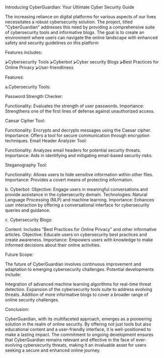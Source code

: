 Introducing CyberGuardian: Your Ultimate Cyber Security Guide

The increasing reliance on digital platforms for various aspects of our lives necessitates a robust cybersecurity solution. The project, titled "CyberGuardian" addresses this need by providing a comprehensive suite of cybersecurity tools and informative blogs. The goal is to create an environment where users can navigate the online landscape with enhanced safety and security guidelines on this platform

Features includes:

⮚Cybersecurity Tools
⮚Cyberbot
⮚Cyber security Blogs
⮚Best Practices for Online Privacy
⮚User-friendliness



Features:

a.Cybersecurity Tools:


Password Strength Checker:

Functionality: Evaluates the strength of user passwords.
Importance: Strengthens one of the first lines of defense against unauthorized access.

Caesar Cipher Tool:

Functionality: Encrypts and decrypts messages using the Caesar cipher.
Importance: Offers a tool for secure communication through encryption techniques.
Email Header Analyzer Tool:

Functionality: Analyzes email headers for potential security threats.
Importance: Aids in identifying and mitigating email-based security risks.


Steganography Tool:

Functionality: Allows users to hide sensitive information within other files.
Importance: Provides a covert means of protecting information.


b. Cyberbot:
Objective: Engage users in meaningful conversations and provide assistance in the cybersecurity domain.
Technologies: Natural Language Processing (NLP) and machine learning.
Importance: Enhances user interaction by offering a conversational interface for cybersecurity queries and guidance.


c. Cybersecurity Blogs:

Content: Includes "Best Practices for Online Privacy" and other informative articles.
Objective: Educate users on cybersecurity best practices and create awareness.
Importance: Empowers users with knowledge to make informed decisions about their online activities.

Future Scope:

The future of CyberGuardian involves continuous improvement and adaptation to emerging cybersecurity challenges. Potential developments include:

Integration of advanced machine learning algorithms for real-time threat detection.
Expansion of the cybersecurity tools suite to address evolving threats.
Addition of more informative blogs to cover a broader range of online security challenges.

Conclusion:

CyberGuardian, with its multifaceted approach, emerges as a pioneering solution in the realm of online security. By offering not just tools but also educational content and a user-friendly interface, it is well-positioned to make a lasting impact. The commitment to ongoing development ensures that CyberGuardian remains relevant and effective in the face of ever-evolving cybersecurity threats, making it an invaluable asset for users seeking a secure and enhanced online journey.
